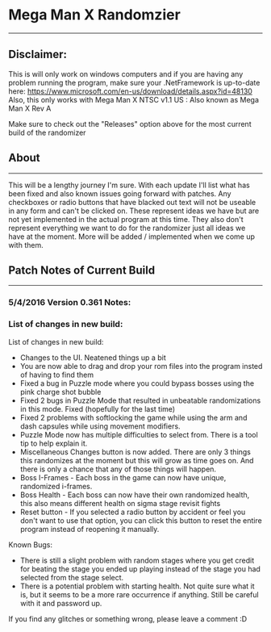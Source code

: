 # Mega Man X Randomzier
---

## Disclaimer: 
This is will only work on windows computers and if you are having any problem running the program, make sure your
.NetFramework is up-to-date here: https://www.microsoft.com/en-us/download/details.aspx?id=48130
Also, this only works with Mega Man X NTSC v1.1 US :  Also known as Mega Man X Rev A

Make sure to check out the "Releases" option above for the most current build of the randomizer

## About
---

This will be a lengthy journey I'm sure.  With each update I'll list what has been fixed and also known issues going forward with patches.  Any checkboxes or radio buttons that have blacked out text will not be useable in any form and can't be clicked on.  These represent ideas we have but are not yet implemented in the actual program at this time.  They also don't represent everything we want to do for the randomizer just all ideas we have at the moment.  More will be added / implemented when we come up with them.

## Patch Notes of Current Build
---

### 5/4/2016 Version 0.361 Notes:



### List of changes in new build:

List of changes in new build:

* Changes to the UI.  Neatened things up a bit
* You are now able to drag and drop your rom files into the program insted of having to find them
* Fixed a bug in Puzzle mode where you could bypass bosses using the pink charge shot bubble
* Fixed 2 bugs in Puzzle Mode that resulted in unbeatable randomizations in this mode.  Fixed (hopefully for the last time)
* Fixed 2 problems with softlocking the game while using the arm and dash capsules while using movement modifiers.
* Puzzle Mode now has multiple difficulties to select from.  There is a tool tip to help explain it.
* Miscellaneous Changes button is now added. There are only 3 things this randomizes at the moment but this
        will grow as time goes on. And there is only a chance that any of those things will happen.
* Boss I-Frames - Each boss in the game can now have unique, randomized i-frames.
* Boss Health - Each boss can now have their own randomized health, this also means different health on sigma stage revisit fights
* Reset button - If you selected a radio button by accident or feel you don't want to use that option, you can click this button to reset the entire program instead of reopening it manually.

Known Bugs:
* There is still a slight problem with random stages where you get credit for beating the stage you ended up playing instead of the stage you had selected from the stage select.
* There is a potential problem with starting health.  Not quite sure what it is, but it seems to be a more rare occurrence if anything.  Still be careful with it and password up.

If you find any glitches or something wrong, please leave a comment :D


